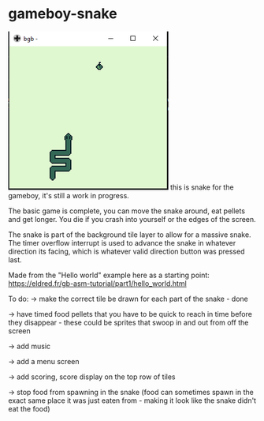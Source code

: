 # gameboy-snake
![alt text](https://github.com/JimMarshall35/gameboy-snake/blob/main/screenshot.png?raw=true)
this is snake for the gameboy, it's still a work in progress.

The basic game is complete, you can move the snake around, eat pellets and get longer. You die if you crash into yourself or the edges of the screen.

The snake is part of the background tile layer to allow for a massive snake. The timer overflow interrupt is used to advance the snake in whatever direction its facing, which is whatever valid direction button was pressed last.

Made from the "Hello world" example here as a starting point: https://eldred.fr/gb-asm-tutorial/part1/hello_world.html

To do:
-> make the correct tile be drawn for each part of the snake - done

-> have timed food pellets that you have to be quick to reach in time before they disappear - these could be sprites that swoop in and out from off the screen

-> add music

-> add a menu screen

-> add scoring, score display on the top row of tiles

-> stop food from spawning in the snake (food can sometimes spawn in the exact same place it was just eaten from - making it look like the snake didn't eat the food)

